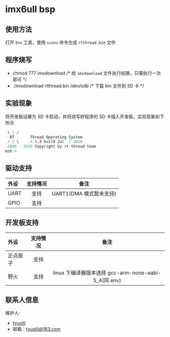 # imx6ull bsp

## 使用方法

打开 `Env` 工具，使用 `scons` 命令生成 `rtthread.bin` 文件

## 程序烧写

- chmod 777 imxdownload /* 给 `imxdownload` 文件执行权限，只需执行一次即可 */
- ./imxdownload rtthread.bin /dev/sdb /* 下载 bin 文件到 SD 卡 */

## 实验现象

将开发板设置为 SD 卡启动，并将烧写好程序的 SD 卡插入开发板，实验现象如下所示

```c
 \ | /
- RT -     Thread Operating System
 / | \     4.0.3 build Jul  7 2020
 2006 - 2020 Copyright by rt-thread team
msh >
```

## 驱动支持

| **外设** | **支持情况** |        **备注**         |
|:---------|:------------:|:-----------------------:|
| UART     |     支持     | UART1(DMA 模式暂未支持) |
| GPIO     |     支持     |                         |

## 开发板支持

| **外设** | **支持情况** |        **备注**         |
|:---------|:------------:|:-----------------------:|
| 正点原子     |     支持     |                         |
| 野火         |     支持     |    linux 下编译器版本选择 gcc-arm-none-eabi-5_4(同 env)        |


## 联系人信息

维护人:

- [tyustli](https://gitee.com/tyustli) 
- 邮箱：tyustli@163.com